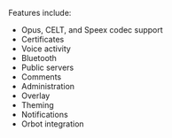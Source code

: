 Features include:

* Opus, CELT, and Speex codec support
* Certificates
* Voice activity
* Bluetooth
* Public servers
* Comments
* Administration
* Overlay
* Theming
* Notifications
* Orbot integration
